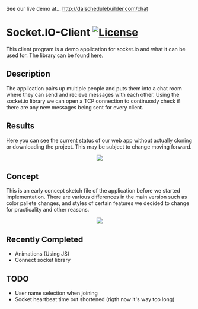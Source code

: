 See our live demo at... http://dalschedulebuilder.com/chat

# Socket.IO-Client [![License](https://img.shields.io/badge/License-Apache%202.0-blue.svg)](https://opensource.org/licenses/Apache-2.0)
This client program is a demo application for socket.io and what it can be used for. The library can be found [here.](https://github.com/socketio/socket.io)

## Description
The application pairs up multiple people and puts them into a chat room where they can send and recieve messages
with each other. Using the socket.io library we can open a TCP connection to continuosly check if there are any new messages being sent for every client.

## Results
Here you can see the current status of our web app without actually cloning or downloading the project. This may be subject to change moving forward.

<p align= "center">
  <img src= "https://i.imgur.com/zI9xnMc.png"/>
</p>


## Concept
This is an early concept sketch file of the application before we started implementation. There are various differences in the main version such as color pallete changes, and styles of certain features we decided to change for practicality and other reasons.

<p align="center">
   <img src="https://i.imgur.com/icepLhp.png"/>
</p>

## Recently Completed
* Animations (Using JS)
* Connect socket library

## TODO
* User name selection when joining
* Socket heartbeat time out shortened (rigth now it's way too long)
